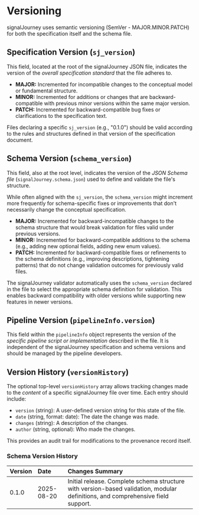 # Versioning

signalJourney uses semantic versioning (SemVer - MAJOR.MINOR.PATCH) for both the specification itself and the schema file.

## Specification Version (`sj_version`)

This field, located at the root of the signalJourney JSON file, indicates the version of the *overall specification standard* that the file adheres to.

*   **MAJOR:** Incremented for incompatible changes to the conceptual model or fundamental structure.
*   **MINOR:** Incremented for additions or changes that are backward-compatible with previous minor versions within the same major version.
*   **PATCH:** Incremented for backward-compatible bug fixes or clarifications to the specification text.

Files declaring a specific `sj_version` (e.g., "0.1.0") should be valid according to the rules and structures defined in that version of the specification document.

## Schema Version (`schema_version`)

This field, also at the root level, indicates the version of the *JSON Schema file* (`signalJourney.schema.json`) used to define and validate the file's structure.

While often aligned with the `sj_version`, the `schema_version` might increment more frequently for schema-specific fixes or improvements that don't necessarily change the conceptual specification.

*   **MAJOR:** Incremented for backward-incompatible changes to the schema structure that would break validation for files valid under previous versions.
*   **MINOR:** Incremented for backward-compatible additions to the schema (e.g., adding new optional fields, adding new enum values).
*   **PATCH:** Incremented for backward-compatible fixes or refinements to the schema definitions (e.g., improving descriptions, tightening patterns) that do not change validation outcomes for previously valid files.

The signalJourney validator automatically uses the `schema_version` declared in the file to select the appropriate schema definition for validation. This enables backward compatibility with older versions while supporting new features in newer versions.

## Pipeline Version (`pipelineInfo.version`)

This field within the `pipelineInfo` object represents the version of the *specific pipeline script or implementation* described in the file. It is independent of the signalJourney specification and schema versions and should be managed by the pipeline developers.

## Version History (`versionHistory`)

The optional top-level `versionHistory` array allows tracking changes made to the *content* of a specific signalJourney file over time. Each entry should include:

*   `version` (string): A user-defined version string for this state of the file.
*   `date` (string, format: date): The date the change was made.
*   `changes` (string): A description of the changes.
*   `author` (string, optional): Who made the changes.

This provides an audit trail for modifications to the provenance record itself. 

### Schema Version History

| Version | Date       | Changes Summary                                                                                  |
| :------ | :--------- | :----------------------------------------------------------------------------------------------- |
| 0.1.0   | 2025-08-20 | Initial release. Complete schema structure with version-based validation, modular definitions, and comprehensive field support. | 